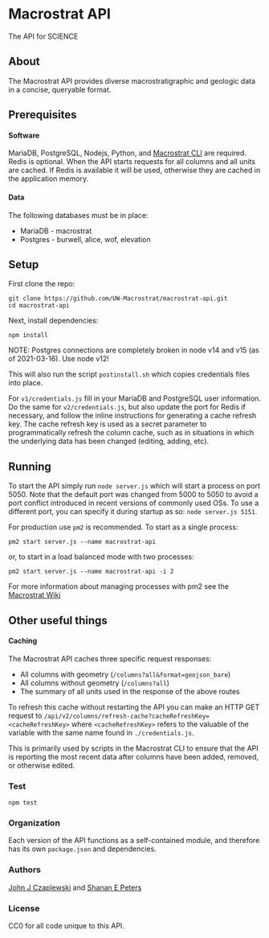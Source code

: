 # Macrostrat API
The API for SCIENCE

## About
The Macrostrat API provides diverse macrostratigraphic and geologic data in a concise, queryable format.

## Prerequisites
#### Software
MariaDB, PostgreSQL, Nodejs, Python, and [Macrostrat CLI](https://github.com/UW-Macrostrat/utils) are required. Redis is optional. When the API starts requests for all columns and all units are cached. If Redis is available it will be used, otherwise they are cached in the application memory.

#### Data
The following databases must be in place:  
+ MariaDB - macrostrat
+ Postgres - burwell, alice, wof, elevation

## Setup

First clone the repo:
````
git clone https://github.com/UW-Macrostrat/macrostrat-api.git
cd macrostrat-api
````

Next, install dependencies:
````
npm install
````
NOTE: Postgres connections are completely broken in node v14 and v15 (as of 2021-03-16). Use node v12!

This will also run the script `postinstall.sh` which copies credentials files into place.

For `v1/credentials.js` fill in your MariaDB and PostgreSQL user information. Do the same for `v2/credentials.js`, but also update the port for Redis if necessary, and follow the inline instructions for generating a cache refresh key. The cache refresh key is used as a secret parameter to programmatically refresh the column cache, such as in situations in which the underlying data has been changed (editing, adding, etc).

## Running
To start the API simply run `node server.js` which will start a process on port 5050. Note that the default port was changed from 5000 to 5050 to avoid a port conflict introduced in recent versions of commonly used OSs. To use a different port, you can specify it during startup as so: `node server.js 5151`.

For production use `pm2` is recommended. To start as a single process:
````
pm2 start server.js --name macrostrat-api
````

or, to start in a load balanced mode with two processes:
````
pm2 start server.js --name macrostrat-api -i 2
````

For more information about managing processes with pm2 see the [Macrostrat Wiki](https://github.com/UW-Macrostrat/lab/wiki/Nodejs-based-application-management)


## Other useful things

#### Caching
The Macrostrat API caches three specific request responses:
  + All columns with geometry (`/columns?all&format=geojson_bare`)
  + All columns without geometry (`/columns?all`)
  + The summary of all units used in the response of the above routes

To refresh this cache without restarting the API you can make an HTTP GET
request to `/api/v2/columns/refresh-cache?cacheRefreshKey=<cacheRefreshKey>`
where `<cacheRefreshKey>` refers to the valuable of the variable with the same
name found in `./credentials.js`.

This is primarily used by scripts in the Macrostrat CLI to ensure that the API
is reporting the most recent data after columns have been added, removed, or
otherwise edited.



### Test
````
npm test
````


### Organization
Each version of the API functions as a self-contained module, and therefore has its own ````package.json```` and dependencies.

### Authors
[John J Czaplewski](https://github.com/jczaplew) and [Shanan E Peters](http://strata.geoglogy.wisc.edu)

### License
CC0 for all code unique to this API.
